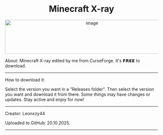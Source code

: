 <h1 align="center"> Minecraft X-ray </h1>

<p align="center">

<img width="557" height="112" alt="image" src="https://github.com/user-attachments/assets/fa80bd96-9289-4a2d-8f5c-b98330e67775" />

</p>

About: Minecraft X-ray edited by me from CurseForge. It's 𝗙𝗥𝗘𝗘 to download.

---

How to download it: 

Select the version you want in a "Releases folder". Then select the version you want and download it from there. Some things may have changes or updates. Stay active and enjoy for now!

---

Creator: Leonxzy44

Uploaded to GitHub: 20.10.2025.

---



